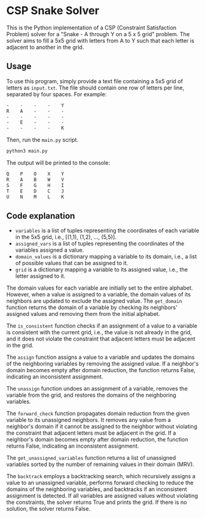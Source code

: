 # CSP Snake Solver 
This is the Python implementation of a CSP (Constraint Satisfaction Problem) solver for a "Snake - A through Y on a 5 x 5 grid" problem. The solver aims to fill a 5x5 grid with letters from A to Y such that each letter is adjacent to another in the grid.


## Usage
To use this program, simply provide a text file containing a 5x5 grid of letters as `input.txt`. The file should contain one row of letters per line, separated by four spaces. For example:

```txt
-    -    -    -    Y
R    A    -    -    -
-    -    -    -    -
-    E    -    -    -
-    -    -    -    K
```
Then, run the `main.py` script.
```bash
python3 main.py
```

The output will be printed to the console:

```txt
Q    P    O    X    Y 
R    A    B    W    V 
S    F    G    H    I 
T    E    D    C    J 
U    N    M    L    K 
```


## Code explanation
- `variables` is a list of tuples representing the coordinates of each variable in the 5x5 grid, i.e., [(1,1), (1,2), ..., (5,5)].
- `assigned_vars` is a list of tuples representing the coordinates of the variables assigned a value.
- `domain_values` is a dictionary mapping a variable to its domain, i.e., a list of possible values that can be assigned to it.
- `grid` is a dictionary mapping a variable to its assigned value, i.e., the letter assigned to it.

The domain values for each variable are initially set to the entire alphabet. However, when a value is assigned to a variable, the domain values of its neighbors are updated to exclude the assigned value. The `get_domain` function returns the domain of a variable by checking its neighbors' assigned values and removing them from the initial alphabet.

The `is_consistent` function checks if an assignment of a value to a variable is consistent with the current grid, i.e., the value is not already in the grid, and it does not violate the constraint that adjacent letters must be adjacent in the grid.

The `assign` function assigns a value to a variable and updates the domains of the neighboring variables by removing the assigned value. If a neighbor's domain becomes empty after domain reduction, the function returns False, indicating an inconsistent assignment.

The `unassign` function undoes an assignment of a variable, removes the variable from the grid, and restores the domains of the neighboring variables.

The `forward_check` function propagates domain reduction from the given variable to its unassigned neighbors. It removes any value from a neighbor's domain if it cannot be assigned to the neighbor without violating the constraint that adjacent letters must be adjacent in the grid. If a neighbor's domain becomes empty after domain reduction, the function returns False, indicating an inconsistent assignment.

The `get_unassigned_variables` function returns a list of unassigned variables sorted by the number of remaining values in their domain (MRV).

The `backtrack` employs a backtracking search, which recursively assigns a value to an unassigned variable, performs forward checking to reduce the domains of the neighboring variables, and backtracks if an inconsistent assignment is detected. If all variables are assigned values without violating the constraints, the solver returns True and prints the grid. If there is no solution, the solver returns False.
